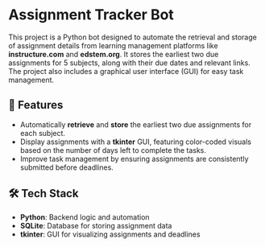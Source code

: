 # Assignment Tracker Bot

This project is a Python bot designed to automate the retrieval and storage of assignment details from learning management platforms like **instructure.com** and **edstem.org**. It stores the earliest two due assignments for 5 subjects, along with their due dates and relevant links. The project also includes a graphical user interface (GUI) for easy task management.

## 🚀 Features

- Automatically **retrieve** and **store** the earliest two due assignments for each subject.
- Display assignments with a **tkinter** GUI, featuring color-coded visuals based on the number of days left to complete the tasks.
- Improve task management by ensuring assignments are consistently submitted before deadlines.

## 🛠️ Tech Stack

- **Python**: Backend logic and automation
- **SQLite**: Database for storing assignment data
- **tkinter**: GUI for visualizing assignments and deadlines


